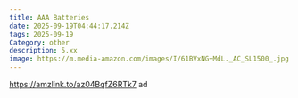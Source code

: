 ```yaml
---
title: AAA Batteries
date: 2025-09-19T04:44:17.214Z
tags: 2025-09-19
Category: other
description: 5.xx
image: https://m.media-amazon.com/images/I/61BVxNG+MdL._AC_SL1500_.jpg
---
```

https://amzlink.to/az04BqfZ6RTk7 ad